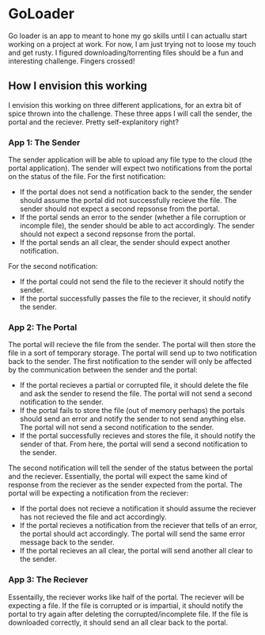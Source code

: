 # GoLoader

Go loader is an app to meant to hone my go skills until I can actuallu start working on a project at work.
For now, I am just trying not to loose my touch and get rusty.
I figured downloading/torrenting files should be a fun and interesting challenge.
Fingers crossed!


## How I envision this working

I envision this working on three different applications, for an extra bit of spice thrown into the challenge.
These three apps I will call the sender, the portal and the reciever. 
Pretty self-explanitory right?


### App 1: The Sender

The sender application will be able to upload any file type to the cloud (the portal application). 
The sender will expect two notifications from the portal on the status of the file.
For the first notification:
- If the portal does not send a notification back to the sender, the sender should assume the portal did not successfully recieve the file. 
The sender should not expect a second repsonse from the portal.
- If the portal sends an error to the sender (whether a file corruption or incomple file), the sender should be able to act accordingly.
The sender should not expect a second repsonse from the portal.
- If the portal sends an all clear, the sender should expect another notification.

For the second notification:
- If the portal could not send the file to the reciever it should notify the sender.
- If the portal successfully passes the file to the reciever, it should notify the sender.


### App 2: The Portal

The portal will recieve the file from the sender. 
The portal will then store the file in a sort of temporary storage.
The portal will send up to two notification back to the sender. 
The first notification to the sender will only be affected by the communication between the sender and the portal:
- If the portal recieves a partial or corrupted file, it should delete the file and ask the sender to resend the file. 
The portal will not send a second notification to the sender.
- If the portal fails to store the file (out of memory perhaps) the portals should send an error and notify the sender to not send anything else.
The portal will not send a second notification to the sender. 
- If the portal successfully recieves and stores the file, it should notify the sender of that.
From here, the portal will send a second notification to the sender.

The second notification will tell the sender of the status between the portal and the reciever. 
Essentially, the portal will expect the same kind of response from the reciever as the sender expected from the portal. 
The portal will be expecting a notification from the reciever:
- If the portal does not recieve a notification it should assume the reciever has not recieved the file and act accordingly.
- If the portal recieves a notification from the reciever that tells of an error, the portal should act accordingly.
The portal will send the same error message back to the sender.
- If the portal recieves an all clear, the portal will send another all clear to the sender.

### App 3: The Reciever

Essentailly, the reciever works like half of the portal.
The reciever will be expecting a file.
If the file is corrupted or is impartial, it should notify the portal to try again after deleting the corrupted/incomplete file.
If the file is downloaded correctly, it should send an all clear back to the portal.